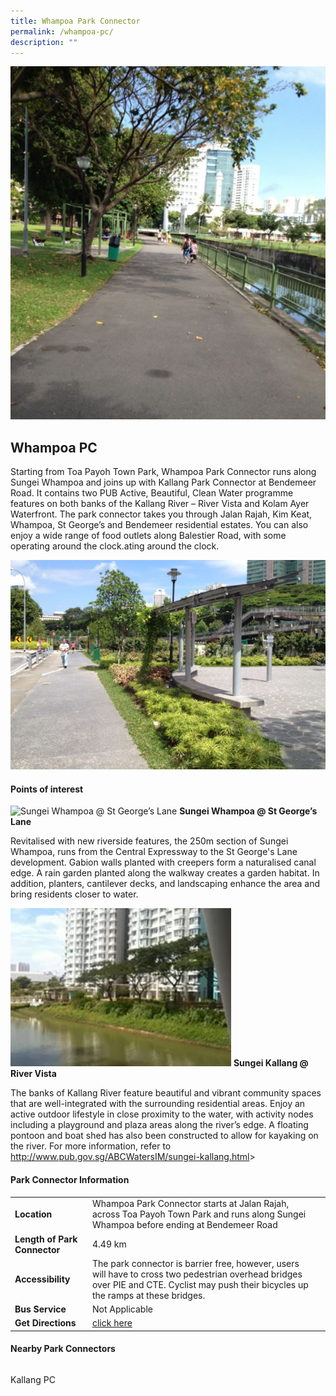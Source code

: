 ```yaml
---
title: Whampoa Park Connector
permalink: /whampoa-pc/
description: ""
---
```

![Whampoa PC](/images/Whampoa%20PC.jpg)

## Whampoa PC

Starting from Toa Payoh Town Park, Whampoa Park Connector runs along Sungei Whampoa and joins up with Kallang Park Connector at Bendemeer Road. It contains two PUB Active, Beautiful, Clean Water programme features on both banks of the Kallang River – River Vista and Kolam Ayer Waterfront. The park connector takes you through Jalan Rajah, Kim Keat, Whampoa, St George’s and Bendemeer residential estates. You can also enjoy a wide range of food outlets along Balestier Road, with some operating around the clock.ating around the clock.

![Whampoa PC ](/images/Whampoa%20PC%202.jpg)


#### Points of interest

![Sungei Whampoa @ St George’s Lane](/images/Sungei%20Whampoa%20@%20St%20George’s%20Lane.jpg)
**Sungei Whampoa @ St George’s Lane**

Revitalised with new riverside features, the 250m section of Sungei Whampoa, runs from the Central Expressway to the St George's Lane development. Gabion walls planted with creepers form a naturalised canal edge. A rain garden planted along the walkway creates a garden habitat. In addition, planters, cantilever decks, and landscaping enhance the area and bring residents closer to water.



 ![Sungei Kallang @ River Vista](/images/Sungei%20Kallang%20@%20River%20Vista.jpg)
 **Sungei Kallang @ River Vista**
 
The banks of Kallang River feature beautiful and vibrant community spaces that are well-integrated with the surrounding residential areas. Enjoy an active outdoor lifestyle in close proximity to the water, with activity nodes including a playground and plaza areas along the river’s edge. A floating pontoon and boat shed has also been constructed to allow for kayaking on the river. For more information, refer to http://www.pub.gov.sg/ABCWatersIM/sungei-kallang.html&gt;



#### Park Connector Information
|  |  |  |
| -------- | -------- | -------- |
| **Location** | Whampoa Park Connector starts at Jalan Rajah, across Toa Payoh Town Park and runs along Sungei Whampoa before ending at Bendemeer Road |  |
| **Length of Park Connector** | 4.49 km  |  |
| **Accessibility** |  The park connector is barrier free, however, users will have to cross two pedestrian overhead bridges over PIE and CTE. Cyclist may push their bicycles up the ramps at these bridges. | |
| **Bus Service** | Not Applicable | |
| **Get Directions** | [click here](https://www.onemap.gov.sg/main/v2/?lat=1.3208927404787105&amp;lng=103.86714483782707)| |
	

#### Nearby Park Connectors
|   |  |  |
| -------- | -------- | -------- |
Kallang PC